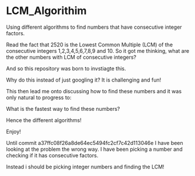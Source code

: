 # LCM_Algorithim
Using different algorithms to find numbers that have consecutive integer factors.

Read the fact that 2520 is the Lowest Common Multiple (LCM) of the consecutive integers 1,2,3,4,5,6,7,8,9 and 10.
So it got me thinking, what are the other numbers with LCM of consecutive integers?

And so this repository was born to invstiagte this.

Why do this instead of just googling it?
It is challenging and fun!

This then lead me onto discussing how to find these numbers and it was only natural to progress to:

What is the fastest way to find these numbers? 

Hence the different algorithms!

Enjoy!


Until commit a37ffc08f26a8de64ec5494fc2cf7c42d113046e I have been looking at the problem the wrong way.
I have been picking a number and checking if it has consecutive factors.

Instead i should be picking integer numbers and finding the LCM!
